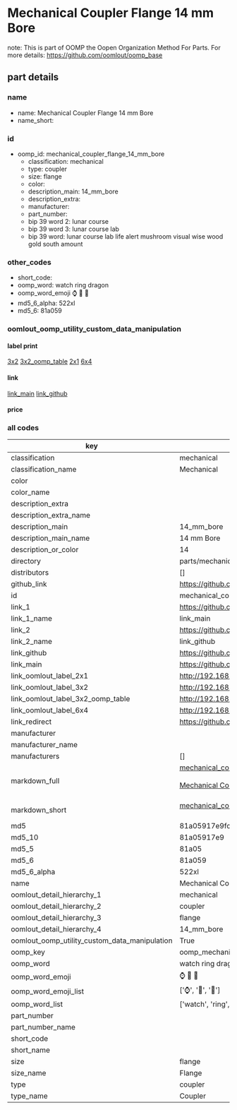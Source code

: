 # Mechanical Coupler Flange 14 mm Bore  

note: This is part of OOMP the Oopen Organization Method For Parts. For more details: https://github.com/oomlout/oomp_base

##  part details
  







### name
* name: Mechanical Coupler Flange 14 mm Bore
* name_short: 
### id
* oomp_id: mechanical_coupler_flange_14_mm_bore
  * classification: mechanical
  * type: coupler
  * size: flange
  * color: 
  * description_main: 14_mm_bore
  * description_extra: 
  * manufacturer: 
  * part_number: 
  * bip 39 word 2: lunar course
  * bip 39 word 3: lunar course lab
  * bip 39 word: lunar course lab life alert mushroom visual wise wood gold south amount

### other_codes
* short_code: 
* oomp_word: watch ring dragon
* oomp_word_emoji :watch: :ring: :dragon:
* md5_6_alpha: 522xl
* md5_6: 81a059






### oomlout_oomp_utility_custom_data_manipulation
#### label print
[3x2](http://192.168.1.245:1112/?label=oomp%20522xl)
[3x2_oomp_table](http://192.168.1.108:1112/?label=oomp%20522xl)
[2x1](http://192.168.1.242:1112/?label=oomp%20522xl)
[6x4](http://192.168.1.55:1112/?label=oomp%20522xl)    

#### link

[link_main](https://github.com/oomlout/oomlout_oomp_version_1_messy/tree/main/parts/mechanical_coupler_flange_14_mm_bore) [link_github](https://github.com/oomlout/oomlout_oomp_version_1_messy/tree/main/parts/mechanical_coupler_flange_14_mm_bore)                             

#### price







### all codes 
| key | value |  
| --- | --- |  
| classification | mechanical |  
| classification_name | Mechanical |  
| color |  |  
| color_name |  |  
| description_extra |  |  
| description_extra_name |  |  
| description_main | 14_mm_bore |  
| description_main_name | 14 mm Bore |  
| description_or_color | 14 |  
| directory | parts/mechanical_coupler_flange_14_mm_bore |  
| distributors | [] |  
| github_link | https://github.com/oomlout/oomlout_oomp_part_src/tree/main/parts/mechanical_coupler_flange_14_mm_bore |  
| id | mechanical_coupler_flange_14_mm_bore |  
| link_1 | https://github.com/oomlout/oomlout_oomp_version_1_messy/tree/main/parts/mechanical_coupler_flange_14_mm_bore |  
| link_1_name | link_main |  
| link_2 | https://github.com/oomlout/oomlout_oomp_version_1_messy/tree/main/parts/mechanical_coupler_flange_14_mm_bore |  
| link_2_name | link_github |  
| link_github | https://github.com/oomlout/oomlout_oomp_version_1_messy/tree/main/parts/mechanical_coupler_flange_14_mm_bore |  
| link_main | https://github.com/oomlout/oomlout_oomp_version_1_messy/tree/main/parts/mechanical_coupler_flange_14_mm_bore |  
| link_oomlout_label_2x1 | http://192.168.1.242:1112/?label=oomp%20522xl |  
| link_oomlout_label_3x2 | http://192.168.1.245:1112/?label=oomp%20522xl |  
| link_oomlout_label_3x2_oomp_table | http://192.168.1.108:1112/?label=oomp%20522xl |  
| link_oomlout_label_6x4 | http://192.168.1.55:1112/?label=oomp%20522xl |  
| link_redirect | https://github.com/oomlout/oomlout_oomp_version_1_messy/tree/main/parts/mechanical_coupler_flange_14_mm_bore |  
| manufacturer |  |  
| manufacturer_name |  |  
| manufacturers | [] |  
| markdown_full | [mechanical_coupler_flange_14_mm_bore](none)<br>[](none)<br>[Mechanical Coupler Flange 14 Mm Bore](none)<br><br> |  
| markdown_short | [mechanical_coupler_flange_14_mm_bore](none)<br><br> |  
| md5 | 81a05917e9fc7e9e47031814f80c5428 |  
| md5_10 | 81a05917e9 |  
| md5_5 | 81a05 |  
| md5_6 | 81a059 |  
| md5_6_alpha | 522xl |  
| name | Mechanical Coupler Flange 14 mm Bore |  
| oomlout_detail_hierarchy_1 | mechanical |  
| oomlout_detail_hierarchy_2 | coupler |  
| oomlout_detail_hierarchy_3 | flange |  
| oomlout_detail_hierarchy_4 | 14_mm_bore |  
| oomlout_oomp_utility_custom_data_manipulation | True |  
| oomp_key | oomp_mechanical_coupler_flange_14_mm_bore |  
| oomp_word | watch ring dragon |  
| oomp_word_emoji | :watch: :ring: :dragon: |  
| oomp_word_emoji_list | [':watch:', ':ring:', ':dragon:'] |  
| oomp_word_list | ['watch', 'ring', 'dragon'] |  
| part_number |  |  
| part_number_name |  |  
| short_code |  |  
| short_name |  |  
| size | flange |  
| size_name | Flange |  
| type | coupler |  
| type_name | Coupler |  
